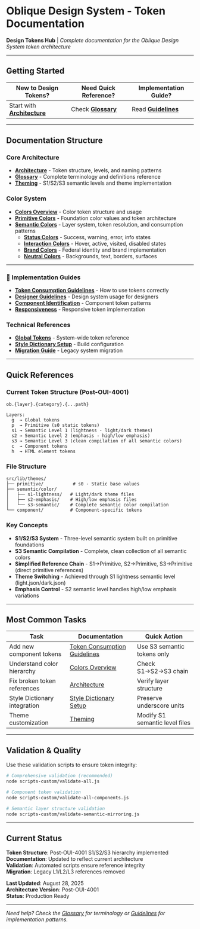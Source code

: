 # Oblique Design System - Token Documentation

**Design Tokens Hub** | *Complete documentation for the Oblique Design System token architecture*

---

## **Getting Started**

| **New to Design Tokens?** | **Need Quick Reference?** | **Implementation Guide?** |
|---|---|---|
| Start with [**Architecture**](./architecture.md) | Check [**Glossary**](./glossary.md) | Read [**Guidelines**](./guidelines-token-consumption.md) |

---

## **Documentation Structure**

### **Core Architecture**
- [**Architecture**](./architecture.md) - Token structure, levels, and naming patterns
- [**Glossary**](./glossary.md) - Complete terminology and definitions reference
- [**Theming**](./theming.md) - S1/S2/S3 semantic levels and theme implementation

### **Color System**
- [**Colors Overview**](./colors/colors-overview.md) - Color token structure and usage
- [**Primitive Colors**](./colors/colors-primitive.md) - Foundation color values and token architecture
- [**Semantic Colors**](./colors/colors-semantic.md) - Layer system, token resolution, and consumption patterns
  - [**Status Colors**](./colors/colors-semantic-status.md) - Success, warning, error, info states
  - [**Interaction Colors**](./colors/colors-semantic-interaction.md) - Hover, active, visited, disabled states  
  - [**Brand Colors**](./colors/colors-semantic-brand.md) - Federal identity and brand implementation
  - [**Neutral Colors**](./colors/colors-semantic-neutral.md) - Backgrounds, text, borders, surfaces

---

### **📐 Implementation Guides**
- [**Token Consumption Guidelines**](./guidelines-token-consumption.md) - How to use tokens correctly
- [**Designer Guidelines**](./guidelines-for-designers.md) - Design system usage for designers
- [**Component Identification**](./component-identification.md) - Component token patterns
- [**Responsiveness**](./responsiveness.md) - Responsive token implementation

### **Technical References**
- [**Global Tokens**](./global-tokens.md) - System-wide token reference
- [**Style Dictionary Setup**](./style-dictionary-underscore-setup.md) - Build configuration
- [**Migration Guide**](./underscore-migration-plan.md) - Legacy system migration

---

## **Quick References**

### **Current Token Structure** (Post-OUI-4001)
```
ob.{layer}.{category}.{...path}

Layers:
  g  → Global tokens
  p  → Primitive (s0 static tokens)
  s1 → Semantic Level 1 (lightness - light/dark themes)
  s2 → Semantic Level 2 (emphasis - high/low emphasis)
  s3 → Semantic Level 3 (clean compilation of all semantic colors)
  c  → Component tokens
  h  → HTML element tokens
```

### **File Structure**
```
src/lib/themes/
├── primitive/           # s0 - Static base values
├── semantic/color/
│   ├── s1-lightness/   # Light/dark theme files
│   ├── s2-emphasis/    # High/low emphasis files
│   └── s3-semantic/    # Complete semantic color compilation
└── component/          # Component-specific tokens
```

### **Key Concepts**
- **S1/S2/S3 System** - Three-level semantic system built on primitive foundations
- **S3 Semantic Compilation** - Complete, clean collection of all semantic colors
- **Simplified Reference Chain** - S1→Primitive, S2→Primitive, S3→Primitive (direct primitive references)
- **Theme Switching** - Achieved through S1 lightness semantic level (light.json/dark.json)
- **Emphasis Control** - S2 semantic level handles high/low emphasis variations

---

## **Most Common Tasks**

| **Task** | **Documentation** | **Quick Action** |
|---|---|---|
| Add new component tokens | [Token Consumption Guidelines](./guidelines-token-consumption.md) | Use S3 semantic tokens only |
| Understand color hierarchy | [Colors Overview](./colors/colors-overview.md) | Check S1→S2→S3 chain |
| Fix broken token references | [Architecture](./architecture.md) | Verify layer structure |
| Style Dictionary integration | [Style Dictionary Setup](./style-dictionary-underscore-setup.md) | Preserve underscore units |
| Theme customization | [Theming](./theming.md) | Modify S1 semantic level files |

---

## **Validation & Quality**

Use these validation scripts to ensure token integrity:

```bash
# Comprehensive validation (recommended)
node scripts-custom/validate-all.js

# Component token validation
node scripts-custom/validate-all-components.js

# Semantic layer structure validation  
node scripts-custom/validate-semantic-mirroring.js
```

---

## **Current Status**

**Token Structure**: Post-OUI-4001 S1/S2/S3 hierarchy implemented  
**Documentation**: Updated to reflect current architecture  
**Validation**: Automated scripts ensure reference integrity  
**Migration**: Legacy L1/L2/L3 references removed  

**Last Updated**: August 28, 2025  
**Architecture Version**: Post-OUI-4001  
**Status**: Production Ready  

---

*Need help? Check the [Glossary](./glossary.md) for terminology or [Guidelines](./guidelines-token-consumption.md) for implementation patterns.*
